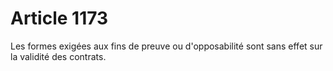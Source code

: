 # Article 1173

Les formes exigées aux fins de preuve ou d'opposabilité sont sans effet sur la validité des contrats.
